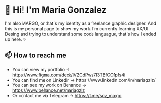 # 👋 Hi! I'm Maria Gonzalez
I'm also MARGO, or that´s my identity as a freelance graphic designer. And this is my personal page to show my work.
I’m currently learning UX/UI Desing and trying to understand some code languague, that's how I ended up here. ✨

## 📫 How to reach me
- You can view my portfolio → https://www.figma.com/deck/lV2CdPws7I3TBfCO1pfs4i
- You can find me on Linkedin → https://www.linkedin.com/in/mariagzlz/
- You can see my work on Behance → https://www.behance.net/mariagzlz
- Or contact me via Telegram → https://t.me/soy_margo

<!---
mariagzlz/mariagzlz is a ✨ special ✨ repository because its `README.md` (this file) appears on your GitHub profile.
You can click the Preview link to take a look at your changes.
--->
